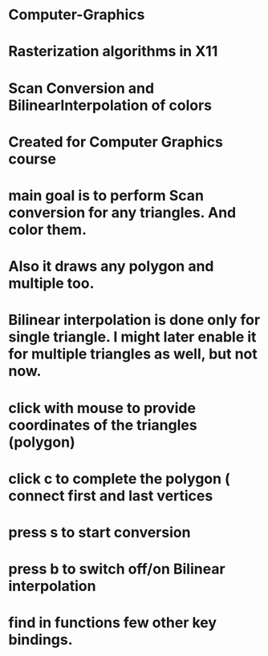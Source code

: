 # Computer-Graphics
# Rasterization algorithms in X11
# Scan Conversion and BilinearInterpolation of colors
# Created for Computer Graphics course
# main goal is to perform Scan conversion for any triangles. And color them.
# Also it draws any polygon and multiple too. 
# Bilinear interpolation is done only for single triangle. I might later enable it for multiple triangles as well, but not now.
# click with mouse to provide coordinates of the triangles (polygon)
# click c to complete the polygon ( connect first and last vertices
# press s to start conversion 
# press b to switch off/on Bilinear interpolation
# find in functions few other key bindings.
